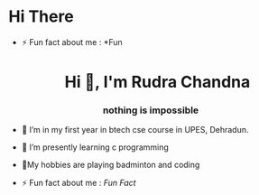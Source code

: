 # Hi There
- ⚡ Fun fact about me :   *Fun <h1 align="center">Hi 👋, I'm Rudra Chandna </h1>
<h3 align="center">nothing is impossible </h3>

- 🔭 I’m in my first year in btech cse course in UPES, Dehradun.
- 🌱 I’m presently learning  c programming 
- 💬My hobbies are playing badminton and coding

- ⚡ Fun fact about me :   *Fun Fact*



